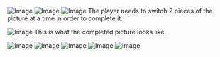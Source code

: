 ![Image](DemoImages/p1.jpeg)
![Image](DemoImages/p2.jpeg)
![Image](DemoImages/p3.jpeg)
The player needs to switch 2 pieces of the picture at a time in order to complete it.

![Image](DemoImages/p4.jpeg)
This is what the completed picture looks like.

![Image](DemoImages/p5.jpeg)
![Image](DemoImages/p6.jpeg)
![Image](DemoImages/p7.jpeg)
![Image](DemoImages/p8.jpeg)
![Image](DemoImages/p9.jpeg)


